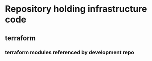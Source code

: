 # Repository holding infrastructure code

## terraform

  ### terraform modules referenced by development repo
